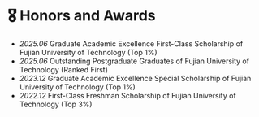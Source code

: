 # 🎖 Honors and Awards
- *2025.06* Graduate Academic Excellence First-Class Scholarship of Fujian University of Technology (Top 1%)
- *2025.06* Outstanding Postgraduate Graduates of Fujian University of Technology (Ranked First)
- *2023.12* Graduate Academic Excellence Special Scholarship of Fujian University of Technology (Top 1%)
- *2022.12* First-Class Freshman Scholarship of Fujian University of Technology (Top 3%)

